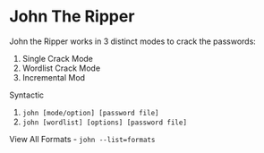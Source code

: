 # John The Ripper

John the Ripper works in 3 distinct modes to crack the passwords:
1. Single Crack Mode
2. Wordlist Crack Mode
3. Incremental Mod

Syntactic
1. `john [mode/option] [password file]`  
2. `john [wordlist] [options] [password file]`  


View All Formats - `john --list=formats`
